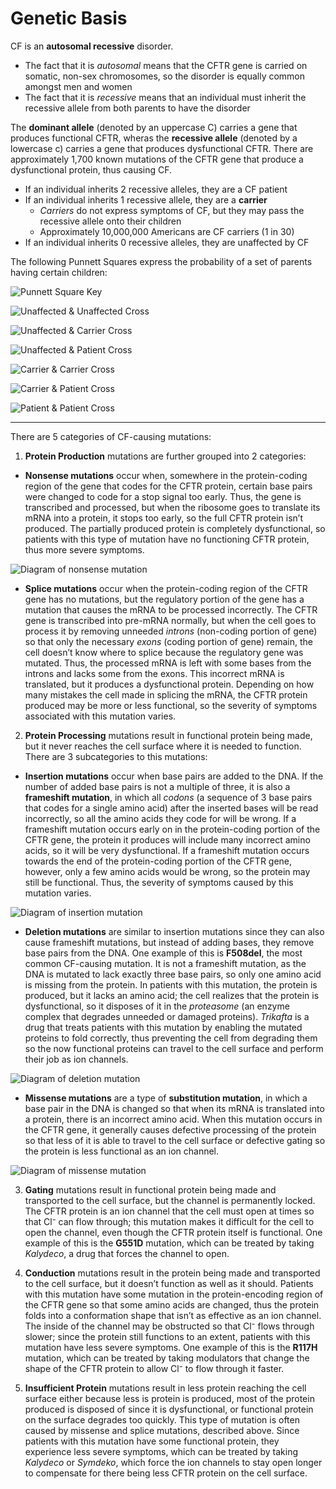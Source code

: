 # Genetic Basis

CF is an **autosomal recessive** disorder.
*   The fact that it is _autosomal_ means that the CFTR gene is carried on somatic, non-sex chromosomes, so the disorder is equally common amongst men and women
*   The fact that it is _recessive_ means that an individual must inherit the recessive allele from both parents to have the disorder

The **dominant allele** (denoted by an uppercase C) carries a gene that produces functional CFTR, wheras the **recessive allele** (denoted by a lowercase c) carries a gene that produces dysfunctional CFTR. There are approximately 1,700 known mutations of the CFTR gene that produce a dysfunctional protein, thus causing CF.
- If an individual inherits 2 recessive alleles, they are a CF patient
- If an individual inherits 1 recessive allele, they are a **carrier**
  - _Carriers_ do not express symptoms of CF, but they may pass the recessive allele onto their children
  - Approximately 10,000,000 Americans are CF carriers (1 in 30)
- If an individual inherits 0 recessive alleles, they are unaffected by CF

The following Punnett Squares express the probability of a set of parents having certain children:

![Punnett Square Key](img/key.png)

![Unaffected & Unaffected Cross](img/Unaffected_Unaffected.png)

![Unaffected & Carrier Cross](img/Unaffected_Carrier.png)

![Unaffected & Patient Cross](img/Unaffected_Patient.png)

![Carrier & Carrier Cross](img/Carrier_Carrier1.png)

![Carrier & Patient Cross](img/Carrier_Patient.png)

![Patient & Patient Cross](img/Patient_Patient.png)

* * *
There are 5 categories of CF-causing mutations:

1. **Protein Production** mutations are further grouped into 2 categories:

*    **Nonsense mutations** occur when, somewhere in the protein-coding region of the gene that codes for the CFTR protein, certain base pairs were changed to code for a stop signal too early. Thus, the gene is transcribed and processed, but when the ribosome goes to translate its mRNA into a protein, it stops too early, so the full CFTR protein isn’t produced. The partially produced protein is completely dysfunctional, so patients with this type of mutation have no functioning CFTR protein, thus more severe symptoms.

![Diagram of nonsense mutation](img/nonsense.png)

*    **Splice mutations** occur when the protein-coding region of the CFTR gene has no mutations, but the regulatory portion of the gene has a mutation that causes the mRNA to be processed incorrectly. The CFTR gene is transcribed into pre-mRNA normally, but when the cell goes to process it by removing unneeded _introns_ (non-coding portion of gene) so that only the necessary _exons_ (coding portion of gene) remain, the cell doesn’t know where to splice because the regulatory gene was mutated. Thus, the processed mRNA is left with some bases from the introns and lacks some from the exons. This incorrect mRNA is translated, but it produces a dysfunctional protein. Depending on how many mistakes the cell made in splicing the mRNA, the CFTR protein produced may be more or less functional, so the severity of symptoms associated with this mutation varies.

2. **Protein Processing** mutations result in functional protein being made, but it never reaches the cell surface where it is needed to function. There are 3 subcategories to this mutations:

*   **Insertion mutations** occur when base pairs are added to the DNA. If the number of added base pairs is not a multiple of three, it is also a **frameshift mutation**, in which all _codons_ (a sequence of 3 base pairs that codes for a single amino acid) after the inserted bases will be read incorrectly, so all the amino acids they code for will be wrong. If a frameshift mutation occurs early on in the protein-coding portion of the CFTR gene, the protein it produces will include many incorrect amino acids, so it will be very dysfunctional. If a frameshift mutation occurs towards the end of the protein-coding portion of the CFTR gene, however, only a few amino acids would be wrong, so the protein may still be functional. Thus, the severity of symptoms caused by this mutation varies.

![Diagram of insertion mutation](img/insertion.png)

*   **Deletion mutations** are similar to insertion mutations since they can also cause frameshift mutations, but instead of adding bases, they remove base pairs from the DNA. One example of this is **F508del**, the most common CF-causing mutation. It is not a frameshift mutation, as the DNA is mutated to lack exactly three base pairs, so only one amino acid is missing from the protein. In patients with this mutation, the protein is produced, but it lacks an amino acid; the cell realizes that the protein is dysfunctional, so it disposes of it in the _proteasome_ (an enzyme complex that degrades unneeded or damaged proteins). _Trikafta_ is a drug that treats patients with this mutation by enabling the mutated proteins to fold correctly, thus preventing the cell from degrading them so the now functional proteins can travel to the cell surface and perform their job as ion channels.

![Diagram of deletion mutation](img/deletion.png)

*   **Missense mutations** are a type of **substitution mutation**, in which a base pair in the DNA is changed so that when its mRNA is translated into a protein, there is an incorrect amino acid. When this mutation occurs in the CFTR gene, it generally causes defective processing of the protein so that less of it is able to travel to the cell surface or defective gating so the protein is less functional as an ion channel.

![Diagram of missense mutation](img/missense.png)

3. **Gating** mutations result in functional protein being made and transported to the cell surface, but the channel is permanently locked. The CFTR protein is an ion channel that the cell must open at times so that Cl⁻ can flow through; this mutation makes it difficult for the cell to open the channel, even though the CFTR protein itself is functional. One example of this is the **G551D** mutation, which can be treated by taking _Kalydeco_, a drug that forces the channel to open.

4. **Conduction** mutations result in the protein being made and transported to the cell surface, but it doesn’t function as well as it should. Patients with this mutation have some mutation in the protein-encoding region of the CFTR gene so that some amino acids are changed, thus the protein folds into a conformation shape that isn’t as effective as an ion channel. The inside of the channel may be obstructed so that Cl⁻ flows through slower; since the protein still functions to an extent, patients with this mutation have less severe symptoms. One example of this is the **R117H** mutation, which can be treated by taking modulators that change the shape of the CFTR protein to allow Cl⁻ to flow through it faster.

5. **Insufficient Protein** mutations result in less protein reaching the cell surface either because less is protein is produced, most of the protein produced is disposed of since it is dysfunctional, or functional protein on the surface degrades too quickly. This type of mutation is often caused by missense and splice mutations, described above. Since patients with this mutation have some functional protein, they experience less severe symptoms, which can be treated by taking _Kalydeco_ or _Symdeko_, which force the ion channels to stay open longer to compensate for there being less CFTR protein on the cell surface. 
